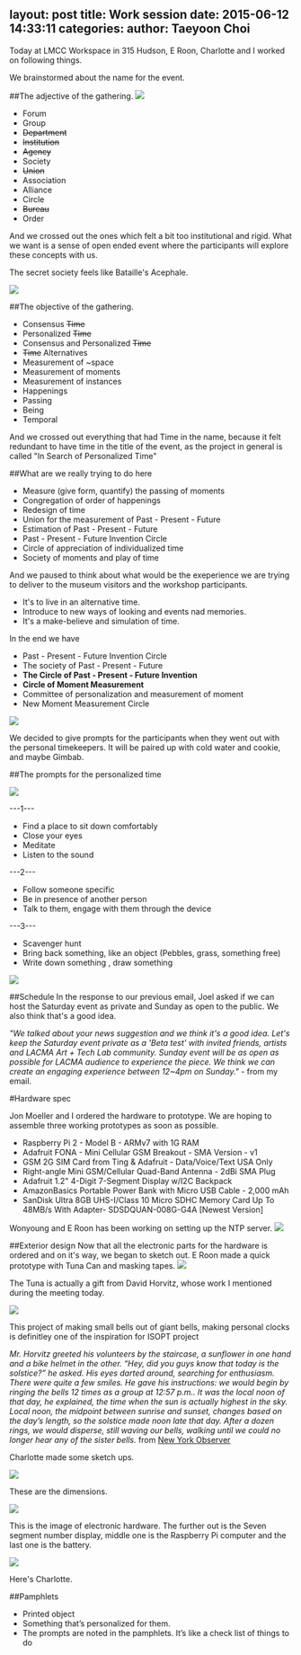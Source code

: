 layout: post
title:  Work session 
date:   2015-06-12 14:33:11
categories: 
author: Taeyoon Choi
---
Today at LMCC Workspace in 315 Hudson, E Roon, Charlotte and I worked on following things. 

We brainstormed about the name for the event. 

##The adjective of the gathering. 
![](https://farm1.staticflickr.com/346/18562330179_ab847ace8f_z.jpg=400x)

- Forum
- Group
- ~~Department~~
- ~~Institution~~
- ~~Agency~~
- Society 
- ~~Union~~
- Association
- Alliance
- Circle
- ~~Bureau~~
- Order 

And we crossed out the ones which felt a bit too institutional and rigid. What we want is a sense of open ended event where the participants will explore these concepts with us. 

The secret society feels like Bataille's Acephale. 

![](https://upload.wikimedia.org/wikipedia/en/a/ae/Acephale1.gif)


##The objective of the gathering.

- Consensus ~~Time~~
- Personalized ~~Time~~
- Consensus and Personalized ~~Time~~
- ~~Time~~ Alternatives 
- Measurement of ~space 
- Measurement of moments
- Measurement of instances
- Happenings
- Passing 
- Being
- Temporal

And we crossed out everything that had Time in the name, because it felt redundant to have time in the title of the event, as the project in general is called "In Search of Personalized Time"


##What are we really trying to do here
- Measure (give form, quantify) the passing of moments
- Congregation of order of happenings
- Redesign of time
- Union for the measurement of Past - Present - Future
- Estimation of Past - Present - Future
- Past - Present - Future Invention Circle 
- Circle of appreciation of individualized time 
- Society of moments and play of time

And we paused to think about what would be the exeperience we are trying to deliver to the museum visitors and the workshop participants.

- It's to live in an alternative time.
- Introduce to new ways of looking and events nad memories.
- It's a make-believe and simulation of time.

In the end we have

- Past - Present - Future Invention Circle 
- The society of Past - Present - Future 
- **The Circle of Past - Present - Future  Invention**
- **Circle of Moment Measurement** 
- Committee of personalization and measurement of moment 
- New Moment Measurement Circle 

![](https://farm1.staticflickr.com/472/18561334418_c0b875fa3d.jpg)

We decided to give prompts for the participants when they went out with the personal timekeepers. It will be paired up with cold water and cookie, and maybe Gimbab. 

##The prompts for the personalized time 

![](https://farm9.staticflickr.com/8838/18560732538_0b9ba6bd31_z.jpg=400x)

---1---
- Find a place to sit down comfortably 
- Close your eyes 
- Meditate
- Listen to the sound 

---2--- 
- Follow someone specific 
- Be in presence of another person
- Talk to them, engage with them through the device

---3---
- Scavenger hunt 
- Bring back something, like an object (Pebbles, grass, something free) 
- Write down something , draw something

![](https://farm1.staticflickr.com/337/18126280034_8e11429b8c_z.jpg)


##Schedule 
In the response to our previous email, Joel asked if we can host the Saturday event as private and Sunday as open to the public. We also think that's a good idea. 

*"We talked about your news suggestion and we think it's a good idea. Let's keep the Saturday event private as a 'Beta test' with invited friends, artists and LACMA Art + Tech Lab community. Sunday event will be as open as possible for LACMA audience to experience the piece. We think we can create an engaging experience between 12~4pm on Sunday."* - from my email. 
 
#Hardware spec


Jon Moeller and I ordered the hardware to prototype. We are hoping to assemble three working prototypes as soon as possible. 

- Raspberry Pi 2 - Model B - ARMv7 with 1G RAM 
- Adafruit FONA - Mini Cellular GSM Breakout - SMA Version - v1 
- GSM 2G SIM Card from Ting & Adafruit - Data/Voice/Text USA Only
- Right-angle Mini GSM/Cellular Quad-Band Antenna - 2dBi SMA Plug
- Adafruit 1.2" 4-Digit 7-Segment Display w/I2C Backpack
- AmazonBasics Portable Power Bank with Micro USB Cable - 2,000 mAh
- SanDisk Ultra 8GB UHS-I/Class 10 Micro SDHC Memory Card Up To 48MB/s With Adapter- SDSDQUAN-008G-G4A [Newest Version] 

Wonyoung and E Roon has been working on setting up the NTP server. 
![](https://farm9.staticflickr.com/8839/18128452463_52ea5cec29_z.jpg)

##Exterior design
Now that all the electronic parts for the hardware is ordered and on it's way, we began to sketch out. E Roon made a quick prototype with Tuna Can and masking tapes. 
![](https://farm1.staticflickr.com/313/18749264261_9ee92c015c_z.jpg)

The Tuna is actually a gift from David Horvitz, whose work I mentioned during the meeting today.

![](https://farm1.staticflickr.com/415/18741911772_07a9a0eaa3.jpg)

 This project of making small bells out of giant bells, making personal clocks is definitley one of the inspiration for ISOPT project

*Mr. Horvitz greeted his volunteers by the staircase, a sunflower in one hand and a bike helmet in the other. “Hey, did you guys know that today is the solstice?” he asked. His eyes darted around, searching for enthusiasm. There were quite a few smiles. He gave his instructions: we would begin by ringing the bells 12 times as a group at 12:57 p.m.. It was the local noon of that day, he explained, the time when the sun is actually highest in the sky. Local noon, the midpoint between sunrise and sunset, changes based on the day’s length, so the solstice made noon late that day. After a dozen rings, we would disperse, still waving our bells, walking until we could no longer hear any of the sister bells.* from [New York Observer](http://observer.com/2014/06/in-search-of-new-time-david-horvitz-at-the-new-museum/#ixzz3csfvGC1m)

Charlotte made some sketch ups. 

![](https://farm1.staticflickr.com/378/18560858760_4d4c635e39_c.jpg)

These are the dimensions.

![](https://farm1.staticflickr.com/558/18751035121_542ef76b31_z.jpg)

This is the image of electronic hardware. The further out is the Seven segment number display, middle one is the Raspberry Pi computer and the last one is the battery. 


![](https://farm1.staticflickr.com/472/18126148293_b0d00c5abe_z.jpg)

Here's Charlotte. 

 

##Pamphlets

- Printed object
- Something that’s personalized for them.
- The prompts are noted in the pamphlets. It’s like a check list of things to do
 